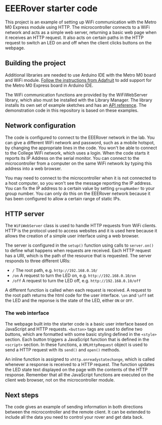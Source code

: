 # EEERover starter code

This project is an example of setting up WiFi communication with the Metro M0 Express module using HTTP.
The microcontroller connects to a WiFi network and acts as a simple web server, returning a basic web page when it receives an HTTP request.
It also acts on certain paths in the HTTP request to switch an LED on and off when the client clicks buttons on the webpage.

## Building the project

Additional libraries are needed to use Arduino IDE with the Metro M0 board and WiFi module. [Follow the instructions from Adafruit](https://learn.adafruit.com/adafruit-metro-m0-express/arduino-ide-setup) to add support for the Metro M0 Express board in Arduino IDE.
			
The WiFi communication functions are provided by the WiFiWebServer library, which also must be installed with the Library Manager. The library installs its own set of example sketches and has an [API reference](https://github.com/khoih-prog/WiFiWebServer). The demonstration code in this repository is based on these examples.

## Network configuration

The code is configured to connect to the EEERover network in the lab. You can give a different WiFi network and password, such as a mobile hotspot, by changing the appropriate lines in the code. You won't be able to connect to the College WiFi network, which uses a login. When the code starts it reports its IP Address on the serial monitor. You can connect to the microcontroller from a computer on the same WiFi network by typing this address into a web browser.

You may need to connect to the microcontroller when it is not connected to a host computer, so you won't see the message reporting the IP address. You can fix the IP address to a certain value by setting `groupNumber` to your group number. You can only do this on the EEERover network because it has been configured to allow a certain range of static IPs.

## HTTP server

The `WiFiWebServer` class is used to handle HTTP requests from WiFi clients.
HTTP is the protocol used to access websites and it is used here because it allows the creation of a simple user interface using a web browser.

The server is configured in the `setup()` function using calls to `server.on()` to define what happens when requests are received.
Each HTTP request has a URI, which is the path of the resource that is requested. The server responds to three different URIs:
 - `/` The root path, e.g. `http://192.168.0.10/`
 - `/on` A request to turn the LED on, e.g. `http://192.168.0.10/on`
 - `/off` A request to turn the LED off, e.g. `http://192.168.0.10/off`

A different function is called when each request is received. A request to the root path returns the html code for the user interface. `\on` and `\off` set the LED and the reponse is the state of the LED, either `ON` or `OFF`.

### The web interface

The webpage built into the starter code is a basic user interface based on JavaScript and HTTP requests. `<button>` tags are used to define two buttons, which are formatted with some basic styling defined in the `<style>` section. Each button triggers a JavaScript function that is defined in the `<script>` section. In these functions, a `XMLHttpRequest` object is used to send a HTTP request with its `send()` and `open()` methods. 

An inline function is assigned to `xhttp.onreadystatechange`, which is called whenever a response is received to a HTTP request. The function updates the LED state text displayed on the page with the contents of the HTTP response. Remember that all the JavaScript functions are executed on the client web browser, not on the microcontroller module.

## Next steps

The code gives an example of sending information in both directions between the microcontroller and the remote client.
It can be extended to include all the data you need to control your rover and get data back.
